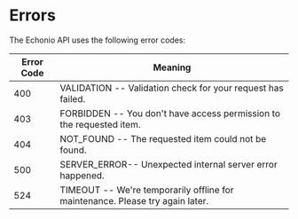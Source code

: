 # Errors


The Echonio API uses the following error codes:


Error Code | Meaning
---------- | -------
400 | VALIDATION -- Validation check for your request has failed.
403 | FORBIDDEN -- You don't have access permission to the requested item.
404 | NOT_FOUND -- The requested item could not be found.
500 | SERVER_ERROR-- Unexpected internal server error happened.
524 | TIMEOUT -- We're temporarily offline for maintenance. Please try again later.
